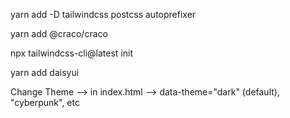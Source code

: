 yarn add -D tailwindcss postcss autoprefixer

yarn add @craco/craco

 npx tailwindcss-cli@latest init

yarn add daisyui

Change Theme --> in index.html --> data-theme="dark" (default), "cyberpunk", etc
